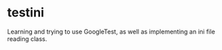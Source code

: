 # testini
Learning and trying to use GoogleTest, as well as implementing an ini file reading class.
